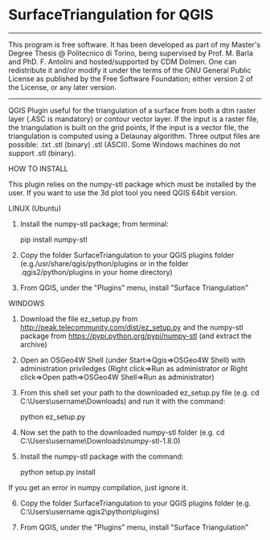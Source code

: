 # SurfaceTriangulation for QGIS


************************************************************************
This program is free software. It has been developed as part of my
Master's Degree Thesis @ Politecnico di Torino, being supervised by
Prof. M. Barla and PhD. F. Antolini and hosted/supported by CDM
Dolmen. One can redistribute it and/or modify it under the terms of
the GNU General Public License as published by the Free Software
Foundation; either version 2 of the License, or any later version.
************************************************************************


QGIS Plugin useful for the triangulation of a surface from both a dtm raster
layer (.ASC is mandatory) or contour vector layer.
If the input is a raster file, the triangulation is built on the grid points,
If the input is a vector file, the triangulation is computed using a Delaunay
algorithm.
Three output files are possible:  .txt .stl (binary) .stl (ASCII).
Some Windows machines do not support .stl (binary).

HOW TO INSTALL

This plugin relies on the numpy-stl package which must be installed by the user.
If you want to use the 3d plot tool you need QGIS 64bit version.

LINUX (Ubuntu)

1) Install the numpy-stl package; from terminal:

	pip install numpy-stl

2) Copy the folder SurfaceTriangulation to your QGIS plugins folder (e.g./usr/share/qgis/python/plugins or in the 
folder .qgis2/python/plugins in your home directory)

3) From QGIS, under the "Plugins" menu, install "Surface Triangulation"

WINDOWS

1) Download the file ez_setup.py from http://peak.telecommunity.com/dist/ez_setup.py
and the numpy-stl package from https://pypi.python.org/pypi/numpy-stl (and extract the archive)

2) Open an OSGeo4W Shell (under Start=>Qgis=>OSGeo4W Shell) with administration 
priviledges (Right click=>Run as administrator or 
Right click=>Open path=>OSGeo4W Shell=>Run as administrator)

3) From this shell set your path to the downloaded ez_setup.py file 
(e.g. cd C:\Users\username\Downloads) and run it with the command:

	python ez_setup.py

4) Now set the path to the downloaded numpy-stl folder (e.g. cd C:\Users\username\Downloads\numpy-stl-1.8.0)

5) Install the numpy-stl package with the command:

	python setup.py install

If you get an error in numpy compilation, just ignore it.
	
6) Copy the folder SurfaceTriangulation to your QGIS plugins folder (e.g.
C:\Users\username\.qgis2\python\plugins)

7) From QGIS, under the "Plugins" menu, install "Surface Triangulation"